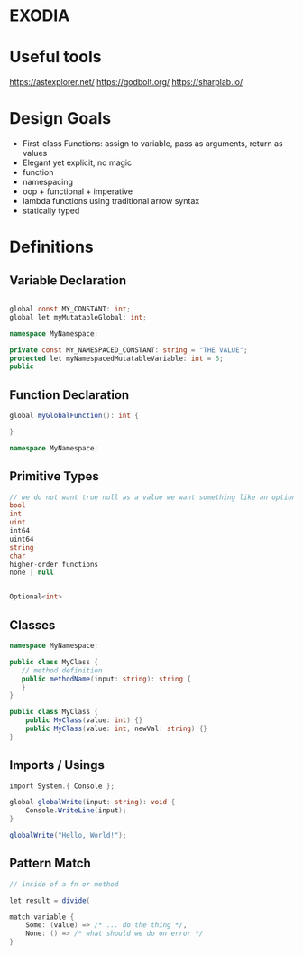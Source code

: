 ﻿# EXODIA

# Useful tools
https://astexplorer.net/
https://godbolt.org/
https://sharplab.io/

# Design Goals

* First-class Functions: assign to variable, pass as arguments, return as values
* Elegant yet explicit, no magic
* function
* namespacing
* oop + functional + imperative 
* lambda functions using traditional arrow syntax
* statically typed


# Definitions
## Variable Declaration
```csharp

global const MY_CONSTANT: int;
global let myMutatableGlobal: int;

namespace MyNamespace;

private const MY_NAMESPACED_CONSTANT: string = "THE VALUE";
protected let myNamespacedMutatableVariable: int = 5;
public 

```

## Function Declaration
```csharp
global myGlobalFunction(): int {

}

namespace MyNamespace;
```

## Primitive Types
```csharp
// we do not want true null as a value we want something like an optional from rust 
bool
int
uint
int64
uint64
string
char
higher-order functions
none | null


Optional<int>
```

## Classes
```csharp
namespace MyNamespace;

public class MyClass {
   // method definition
   public methodName(input: string): string {
   } 
}

public class MyClass {
    public MyClass(value: int) {}
    public MyClass(value: int, newVal: string) {}
}
```

## Imports / Usings
```csharp
import System.{ Console };

global globalWrite(input: string): void {
    Console.WriteLine(input);
}

globalWrite("Hello, World!");
```

## Pattern Match
```csharp
// inside of a fn or method

let result = divide(

match variable {
    Some: (value) => /* ... do the thing */,
    None: () => /* what should we do on error */
}

```